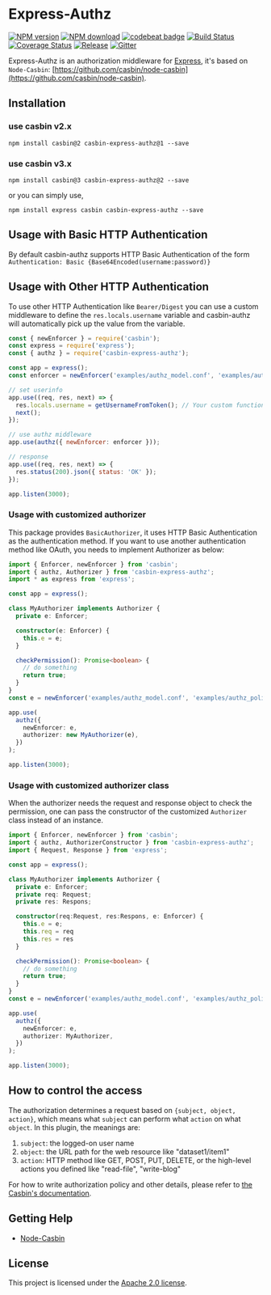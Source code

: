 # Express-Authz

[![NPM version][npm-image]][npm-url]
[![NPM download][download-image]][download-url]
[![codebeat badge](https://codebeat.co/badges/d179eb87-cf80-4ddb-ac94-a72a564a2fda)](https://codebeat.co/projects/github-com-node-casbin-express-authz-master)
[![Build Status](https://travis-ci.com/node-casbin/express-authz.svg?branch=master)](https://travis-ci.com/node-casbin/express-authz)
[![Coverage Status](https://coveralls.io/repos/github/node-casbin/express-authz/badge.svg?branch=master)](https://coveralls.io/github/node-casbin/express-authz?branch=master)
[![Release](https://img.shields.io/github/release/node-casbin/express-authz.svg)](https://github.com/node-casbin/express-authz/releases/latest)
[![Gitter](https://badges.gitter.im/Join%20Chat.svg)](https://gitter.im/casbin/lobby)

[npm-image]: https://img.shields.io/npm/v/casbin-express-authz.svg?style=flat-square
[npm-url]: https://npmjs.org/package/casbin-express-authz
[download-image]: https://img.shields.io/npm/dm/casbin-express-authz.svg?style=flat-square
[download-url]: https://npmjs.org/package/casbin-express-authz

Express-Authz is an authorization middleware for [Express](https://github.com/expressjs/express), it's based on `Node-Casbin`: [https://github.com/casbin/node-casbin](https://github.com/casbin/node-casbin).

## Installation

### use casbin v2.x

```shell
npm install casbin@2 casbin-express-authz@1 --save
```

### use casbin v3.x

```shell
npm install casbin@3 casbin-express-authz@2 --save
```

or you can simply use,

```shell
npm install express casbin casbin-express-authz --save
```

## Usage with Basic HTTP Authentication

By default casbin-authz supports HTTP Basic Authentication of the form `Authentication: Basic {Base64Encoded(username:password)}`

## Usage with Other HTTP Authentication

To use other HTTP Authentication like `Bearer/Digest` you can use a custom middleware to define the `res.locals.username` variable and casbin-authz will automatically pick up the value from the variable.

```js
const { newEnforcer } = require('casbin');
const express = require('express');
const { authz } = require('casbin-express-authz');

const app = express();
const enforcer = newEnforcer('examples/authz_model.conf', 'examples/authz_policy.csv');

// set userinfo
app.use((req, res, next) => {
  res.locals.username = getUsernameFromToken(); // Your custom function for retrieving username
  next();
});

// use authz middleware
app.use(authz({ newEnforcer: enforcer }));

// response
app.use((req, res, next) => {
  res.status(200).json({ status: 'OK' });
});

app.listen(3000);
```

### Usage with customized authorizer

This package provides `BasicAuthorizer`, it uses HTTP Basic Authentication as the authentication method. If you want to use another authentication method like OAuth, you needs to implement Authorizer as below:

```typescript
import { Enforcer, newEnforcer } from 'casbin';
import { authz, Authorizer } from 'casbin-express-authz';
import * as express from 'express';

const app = express();

class MyAuthorizer implements Authorizer {
  private e: Enforcer;

  constructor(e: Enforcer) {
    this.e = e;
  }

  checkPermission(): Promise<boolean> {
    // do something
    return true;
  }
}
const e = newEnforcer('examples/authz_model.conf', 'examples/authz_policy.csv');

app.use(
  authz({
    newEnforcer: e,
    authorizer: new MyAuthorizer(e),
  })
);

app.listen(3000);
```

### Usage with customized authorizer class

When the authorizer needs the request and response object to check the permission, one can pass the constructor of the customized `Authorizer` class instead of an instance.

```typescript
import { Enforcer, newEnforcer } from 'casbin';
import { authz, AuthorizerConstructor } from 'casbin-express-authz';
import { Request, Response } from 'express';

const app = express();

class MyAuthorizer implements Authorizer {
  private e: Enforcer;
  private req: Request;
  private res: Respons;

  constructor(req:Request, res:Respons, e: Enforcer) {
    this.e = e;
    this.req = req
    this.res = res
  }

  checkPermission(): Promise<boolean> {
    // do something
    return true;
  }
}
const e = newEnforcer('examples/authz_model.conf', 'examples/authz_policy.csv');

app.use(
  authz({
    newEnforcer: e,
    authorizer: MyAuthorizer,
  })
);

app.listen(3000);
```

## How to control the access

The authorization determines a request based on `{subject, object, action}`, which means what `subject` can perform what `action` on what `object`. In this plugin, the meanings are:

1. `subject`: the logged-on user name
2. `object`: the URL path for the web resource like "dataset1/item1"
3. `action`: HTTP method like GET, POST, PUT, DELETE, or the high-level actions you defined like "read-file", "write-blog"

For how to write authorization policy and other details, please refer to [the Casbin's documentation](https://casbin.org).

## Getting Help

- [Node-Casbin](https://github.com/casbin/node-casbin)

## License

This project is licensed under the [Apache 2.0 license](LICENSE).
